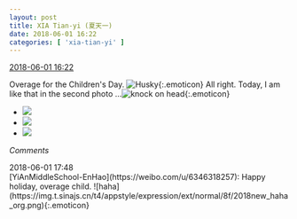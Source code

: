 ```yaml
---
layout: post
title: XIA Tian-yi (夏天一)
date: 2018-06-01 16:22
categories: [ 'xia-tian-yi' ]
---
```


<div class="weibo-info">
  <a href="https://weibo.com/6286030291/GjmdZwrSu">2018-06-01 16:22</a>
</div>

Overage for the Children's Day. ![Husky](https://img.t.sinajs.cn/t4/appstyle/expression/ext/normal/22/2018new_erha_org.png){:.emoticon} All right. Today, I am like that in the second photo …![knock on head](//img.t.sinajs.cn/t4/appstyle/expression/ext/normal/ae/2018new_ding_org.png){:.emoticon}

<!-- more -->

<ul class="weibo-pic-list-1">
  <li class="weibo-pic">
    <a href="http://wx4.sinaimg.cn/mw690/006RpxDlgy1frvnn30gr9j31sg2dse87.jpg"><img src="http://wx4.sinaimg.cn/thumb150/006RpxDlgy1frvnn30gr9j31sg2dse87.jpg"/></a>
  </li>
  <li class="weibo-pic">
    <a href="http://wx2.sinaimg.cn/mw690/006RpxDlgy1frvnn7io4dj31hg1z4npf.jpg"><img src="http://wx2.sinaimg.cn/thumb150/006RpxDlgy1frvnn7io4dj31hg1z4npf.jpg"/></a>
  </li>
  <li class="weibo-pic">
    <a href="http://wx3.sinaimg.cn/mw690/006RpxDlgy1frvnmyn3g7j31sg2dsx6u.jpg"><img src="http://wx3.sinaimg.cn/thumb150/006RpxDlgy1frvnmyn3g7j31sg2dsx6u.jpg"/></a>
  </li>
</ul>

*Comments*

<div class="weibo-info">2018-06-01 17:48</div>
[YiAnMiddleSchool-EnHao](https://weibo.com/u/6346318257): Happy holiday, overage child. ![haha](https://img.t.sinajs.cn/t4/appstyle/expression/ext/normal/8f/2018new_haha_org.png){:.emoticon}

